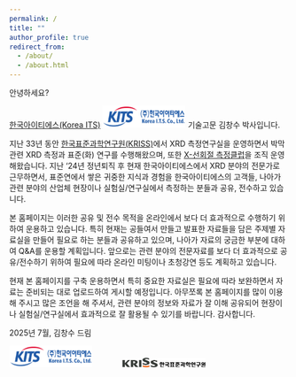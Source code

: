 ```yaml
---
permalink: /
title: ""
author_profile: true
redirect_from: 
  - /about/
  - /about.html
---
```

<p>안녕하세요?</p>
<p><a href="http://koreaits.com/">한국아이티에스(Korea ITS)</a> <img src="images/kits_logo.png" alt="KITS" style="width:150px;height:auto;" /> 기술고문 김창수 박사입니다.</p>
<p>지난 33년 동안 <a href="https://www.kriss.re.kr/">한국표준과학연구원(KRISS)</a>에서 XRD 측정연구실을 운영하면서 박막 관련 XRD 측정과 표준(화) 연구를 수행해왔으며, 또한 <a href="https://www.metclub.re.kr/diffraction.do">X-선회절 측정클럽</a>을 조직 운영해왔습니다. 지난 ‘24년 정년퇴직 후 현재 한국아이티에스에서 XRD 분야의 전문가로 근무하면서, 표준연에서 쌓은 귀중한 지식과 경험을 한국아이티에스의 고객들, 나아가 관련 분야의 산업체 현장이나 실험실/연구실에서 측정하는 분들과 공유, 전수하고 있습니다.</p>
<p>본 홈페이지는 이러한 공유 및 전수 목적을 온라인에서 보다 더 효과적으로 수행하기 위하여 운용하고 있습니다. 특히 현재는 공들여서 만들고 발표한 자료들을 담은 주제별 자료실을 만들어 필요로 하는 분들과 공유하고 있으며, 나아가 자료의 궁금한 부분에 대하여 Q&A를 운용할 계획입니다. 앞으로는 관련 분야의 전문자료를 보다 더 효과적으로 공유/전수하기 위하여 필요에 따라 온라인 미팅이나 초청강연 등도 계획하고 있습니다.</p>
<p>현재 본 홈페이지를 구축 운용하면서 특히 중요한 자료실은 필요에 따라 보완하면서 자료는 준비되는 대로 업로드하여 게시할 예정입니다. 아무쪼록 본 홈페이지를 많이 이용해 주시고 많은 조언을 해 주셔서, 관련 분야의 정보와 자료가 잘 이해 공유되어 현장이나 실험실/연구실에서 효과적으로 잘 활용될 수 있기를 바랍니다. 
감사합니다.</p>

<p>2025년 7월, 김창수 드림</p>


<p></p>
<p></p>
<p></p>

<div>
<img src="images/kits_logo.png" alt="KITS" style="width:150px;height:auto;margin-right:50px;" />
<img src="images/kriss_logo.jpg" alt="KRISS" style="width:150px;height:auto;"  />
</div>




